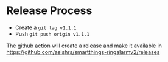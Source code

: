 # Release Process

- Create a `git tag v1.1.1`
- Push `git push origin v1.1.1`

The github action will create a release and make it available in https://github.com/asishrs/smartthings-ringalarmv2/releases